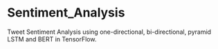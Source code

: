 # Sentiment_Analysis
Tweet Sentiment Analysis using one-directional, bi-directional, pyramid LSTM and BERT in TensorFlow.
